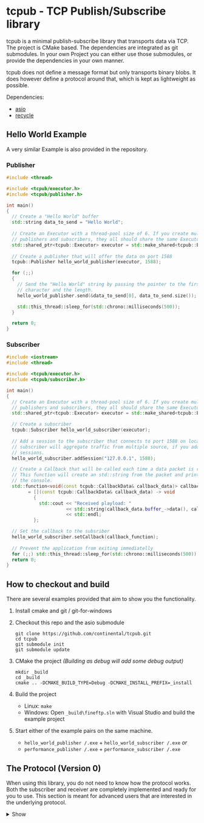 
# tcpub - TCP Publish/Subscribe library

tcpub is a minimal publish-subscribe library that transports data via TCP. The project is CMake based. The dependencies are integrated as git submodules. In your own Project you can either use those submodules, or provide the dependencies in your own manner.

tcpub does not define a message format but only transports binary blobs. It does however define a protocol around that, which is kept as lightweight as possible.

Dependencies:

- [asio](https://github.com/chriskohlhoff/asio.git)
- [recycle](https://github.com/steinwurf/recycle.git)

## Hello World Example

A very similar Example is also provided in the repository.

### Publisher

```cpp
#include <thread>

#include <tcpub/executor.h>
#include <tcpub/publisher.h>

int main()
{
  // Create a "Hello World" buffer
  std::string data_to_send = "Hello World";
  
  // Create an Executor with a thread-pool size of 6. If you create multiple
  // publishers and subscribers, they all should share the same Executor.
  std::shared_ptr<tcpub::Executor> executor = std::make_shared<tcpub::Executor>(6);
  
  // Create a publisher that will offer the data on port 1588
  tcpub::Publisher hello_world_publisher(executor, 1588);

  for (;;)
  {
    // Send the "Hello World" string by passing the pointer to the first
    // character and the length.
    hello_world_publisher.send(&data_to_send[0], data_to_send.size());

    std::this_thread::sleep_for(std::chrono::milliseconds(500));
  }

  return 0;
}
```

### Subscriber

```cpp
#include <iostream>
#include <thread>

#include <tcpub/executor.h>
#include <tcpub/subscriber.h>

int main()
{
  // Create an Executor with a thread-pool size of 6. If you create multiple
  // publishers and subscribers, they all should share the same Executor.
  std::shared_ptr<tcpub::Executor> executor = std::make_shared<tcpub::Executor>(6);

  // Create a subscriber
  tcpub::Subscriber hello_world_subscriber(executor);
  
  // Add a session to the subscriber that connects to port 1588 on localhost. A 
  // subscriber will aggregate traffic from multiple source, if you add multiple
  // sessions.
  hello_world_subscriber.addSession("127.0.0.1", 1588);

  // Create a Callback that will be called each time a data packet is received.
  // This function will create an std::string from the packet and print it to
  // the console.
  std::function<void(const tcpub::CallbackData& callback_data)> callback_function
        = [](const tcpub::CallbackData& callback_data) -> void
          {
            std::cout << "Received playload: "
                      << std::string(callback_data.buffer_->data(), callback_data.buffer_->size())
                      << std::endl;
          };

  // Set the callback to the subsriber
  hello_world_subscriber.setCallback(callback_function);
    
  // Prevent the application from exiting immediatelly
  for (;;) std::this_thread::sleep_for(std::chrono::milliseconds(500));
  return 0;
}
```

## How to checkout and build

There are several examples provided that aim to show you the functionality.

1. Install cmake and git / git-for-windows

2. Checkout this repo and the asio submodule
	```console
	git clone https://github.com/continental/tcpub.git
	cd tcpub
	git submodule init
	git submodule update
	```

3. CMake the project *(Building as debug will add some debug output)*
	```console
	mkdir _build
	cd _build
	cmake .. -DCMAKE_BUILD_TYPE=Debug -DCMAKE_INSTALL_PREFIX=_install
	```

4. Build the project
	- Linux: `make`
	- Windows: Open `_build\fineftp.sln` with Visual Studio and build the example project

5. Start either of the example pairs on the same machine.
	- `hello_world_publisher /.exe` + `hello_world_subscriber /.exe`
	  *or*
	- `performance_publisher /.exe` + `performance_subscriber /.exe`

## The Protocol (Version 0)

When using this library, you do not need to know how the protocol works. Both the subscriber and receiver are completely implemented and ready for you to use. This section is meant for advanced users that are interested in the underlying protocol.

<details>
<summary>Show</summary>

### Message flow

The Protocol is quite simple:

1. The **Subsriber** connects to the publisher and sends a ProtocolHandshakeRequest. This Message contains the maximum protocol Version the Subscriber supports

2. The **Publisher** returns a ProtocolHandshakeResponse. This message contains the protocol version that will be used from now on. The version must not be higher than the version sent by the subsriber.

3. The **Publisher** starts sending data to the subsriber.

_The ProtocolHandshake is meant to provide future-proof expansions. At the moment the only available protocol version is 0._

```
Subscriber                     Publisher
   |                               |
   |  -> ProtocolHandshakeReq  ->  |
   |                               |
   |  <- ProtocolHandshakeResp <-  |
   |                               |
   |  <--------- DATA <----------  |
   |  <--------- DATA <----------  |
   |  <--------- DATA <----------  |
   |              ...              |
```

### Message layout

The protocol uses the following message layout. Values that are not sent by the sender are to be interpreted as 0.

- **General Message header**
	Each message will have a message header as follows. Values are to be interpreted little-endian.

	- 16 bit: Header size
	- 8 bit: Type
		- 0 = Regular Payload
		- 1 = Handshake Message
	- 8 bit: Reserved
		- Must be 0
	- 64bit: Payload size

2. **ProtocolHandshakeReq & ProtocolHandshakeResp**
	The layout of ProtocolHandshakeReq / ProtocolHandshakeResp is the same.  Values are to be interpreted little-endian
	
	- Message Header (size given in the first 16 bit)
	- 8 bit: Protocol Version

</details>
